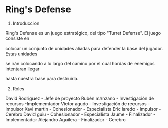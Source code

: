Ring's Defense
====================================================

1. Introduccion

Ring's Defense es un juego estratégico, del tipo "Turret Defense". El juego consiste en

colocar un conjunto de unidades aliadas para defender la base del jugador. Estas unidades

se irán colocando a lo largo del camino por el cual hordas de enemigos intentaran llegar

hasta nuestra base para destruirla.

2. Roles

David Rodriguez - Jefe de proyecto
Rubén manzano - Investigación de recursos -Implememtador 
Víctor agudo - Investigación de recursos - Impulsor 
Xavi martin - Cohesionador - Especialista 
Eric laredo - Impulsor - Cerebro 
David guiu - Cohesionador - Especialista 
Jaume - Finalizador - Implementador 
Alejandro Aguilera - Finalizador - Cerebro
